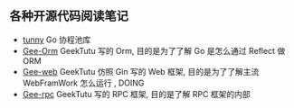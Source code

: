 ## 各种开源代码阅读笔记

* [tunny](https://github.com/zheng-ji/source-note/blob/main/tunny/note.md) Go 协程池库
* [Gee-Orm](https://github.com/zheng-ji/source-note/blob/main/gee-orm/note.md) GeekTutu 写的 Orm, 目的是为了了解 Go 是怎么通过 Reflect 做 ORM 
* [Gee-web](https://github.com/zheng-ji/source-note/blob/main/gee-web/note.md) GeekTutu 仿照 Gin 写的 Web 框架, 目的是为了了解主流 WebFramWork 怎么运行 , DOING
* [Gee-rpc](https://github.com/zheng-ji/source-note/blob/main/gee-rpc/note.md) GeekTutu 写的 RPC 框架, 目的是了解 RPC 框架的内部
